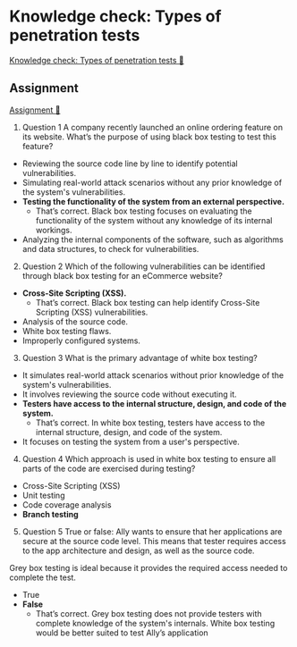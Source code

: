# Knowledge check: Types of penetration tests

[Knowledge check: Types of penetration tests 🔗](https://www.coursera.org/learn/cybersecurity-tools-and-technologies/assignment-submission/D57eB/knowledge-check-types-of-penetration-tests)

## Assignment

[Assignment 🔗](https://www.coursera.org/learn/cybersecurity-tools-and-technologies/assignment-submission/D57eB/knowledge-check-types-of-penetration-tests/attempt)

1.  Question 1
    A company recently launched an online ordering feature on its website. What’s the purpose of using black box testing to test this feature?

- Reviewing the source code line by line to identify potential vulnerabilities.
- Simulating real-world attack scenarios without any prior knowledge of the system's vulnerabilities.
- **Testing the functionality of the system from an external perspective.**
  - That’s correct. Black box testing focuses on evaluating the functionality of the system without any knowledge of its internal workings.
- Analyzing the internal components of the software, such as algorithms and data structures, to check for vulnerabilities.

2. Question 2
   Which of the following vulnerabilities can be identified through black box testing for an eCommerce website?

- **Cross-Site Scripting (XSS).**
  - That’s correct. Black box testing can help identify Cross-Site Scripting (XSS) vulnerabilities.
- Analysis of the source code.
- White box testing flaws.
- Improperly configured systems.

3. Question 3
   What is the primary advantage of white box testing?

- It simulates real-world attack scenarios without prior knowledge of the system's vulnerabilities.
- It involves reviewing the source code without executing it.
- **Testers have access to the internal structure, design, and code of the system.**
  - That’s correct. In white box testing, testers have access to the internal structure, design, and code of the system.
- It focuses on testing the system from a user's perspective.

4. Question 4
   Which approach is used in white box testing to ensure all parts of the code are exercised during testing?

- Cross-Site Scripting (XSS)
- Unit testing
- Code coverage analysis
- **Branch testing**

5. Question 5
   True or false: Ally wants to ensure that her applications are secure at the source code level. This means that tester requires access to the app architecture and design, as well as the source code.

Grey box testing is ideal because it provides the required access needed to complete the test.

- True
- **False**
  - That’s correct. Grey box testing does not provide testers with complete knowledge of the system's internals. White box testing would be better suited to test Ally’s application
